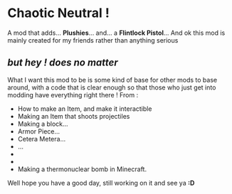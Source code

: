 # Chaotic Neutral !

A mod that adds... **Plushies**... and... a **Flintlock Pistol**... And ok this
mod is mainly created for my friends rather than anything serious

## *but hey ! does no matter*
What I want this mod to be is some kind of base for other mods to base around,
with a code that is clear enough so that those who just get into modding have
everything right there ! From :
- How to make an Item, and make it interactible
- Making an Item that shoots projectiles
- Making a block...
- Armor Piece...
- Cetera Metera...
- ...
- 
- 
- Making a thermonuclear bomb in Minecraft.

Well hope you have a good day, still working on it and see ya **:D**
